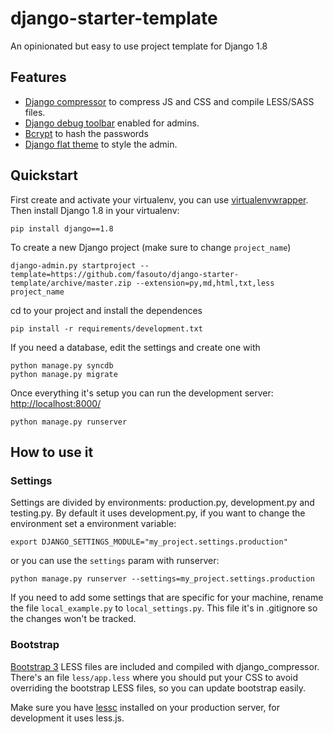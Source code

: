# django-starter-template #

An opinionated but easy to use project template for Django 1.8

## Features ##

- [Django compressor](http://django-compressor.readthedocs.org/en/latest/) to compress JS and CSS and compile LESS/SASS files.
- [Django debug toolbar](http://django-debug-toolbar.readthedocs.org/) enabled for admins.
- [Bcrypt](https://docs.djangoproject.com/en/1.8/topics/auth/passwords/#using-bcrypt-with-django) to hash the passwords
- [Django flat theme](https://github.com/elky/django-flat-theme) to style the admin.

## Quickstart ##

First create and activate your virtualenv, you can use [virtualenvwrapper](https://virtualenvwrapper.readthedocs.org/en/latest/). Then install Django 1.8 in your virtualenv:

    pip install django==1.8

To create a new Django project (make sure to change `project_name`)

    django-admin.py startproject --template=https://github.com/fasouto/django-starter-template/archive/master.zip --extension=py,md,html,txt,less project_name

cd to your project and install the dependences

    pip install -r requirements/development.txt

If you need a database, edit the settings and create one with
   
    python manage.py syncdb
    python manage.py migrate

Once everything it's setup you can run the development server: [http://localhost:8000/](http://localhost:8000/)

    python manage.py runserver

## How to use it ##

### Settings ###

Settings are divided by environments: production.py, development.py and testing.py. By default it uses development.py, if you want to change the environment set a environment variable:

    export DJANGO_SETTINGS_MODULE="my_project.settings.production"

or you can use the `settings` param with runserver:

    python manage.py runserver --settings=my_project.settings.production

If you need to add some settings that are specific for your machine, rename the file `local_example.py` to `local_settings.py`. This file it's in .gitignore so the changes won't be tracked.

### Bootstrap ###

[Bootstrap 3](http://getbootstrap.com/css/#less) LESS files are included and compiled with django_compressor. There's an  file `less/app.less` where you should put your CSS to avoid overriding the bootstrap LESS files, so you can update bootstrap easily.

Make sure you have [lessc](http://lesscss.org/#using-less-installation) installed on your production server, for development it uses less.js.
